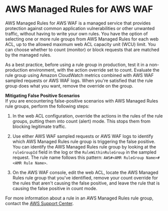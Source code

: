 # AWS Managed Rules for AWS WAF<a name="aws-managed-rule-groups"></a>

AWS Managed Rules for AWS WAF is a managed service that provides protection against common application vulnerabilities or other unwanted traffic, without having to write your own rules\. You have the option of selecting one or more rule groups from AWS Managed Rules for each web ACL, up to the allowed maximum web ACL capacity unit \(WCU\) limit\. You can choose whether to count \(monitor\) or block requests that are matched by the managed rules\.

As a best practice, before using a rule group in production, test it in a non\-production environment, with the action override set to count\. Evaluate the rule group using Amazon CloudWatch metrics combined with AWS WAF sampled requests or AWS WAF logs\. When you're satisfied that the rule group does what you want, remove the override on the group\. 

**Mitigating False Positive Scenarios**  
If you are encountering false\-positive scenarios with AWS Managed Rules rule groups, perform the following steps: 

1. In the web ACL configuration, override the actions in the rules of the rule groups, putting them into count \(alert\) mode\. This stops them from blocking legitimate traffic\. 

1. Use either AWS WAF sampled requests or AWS WAF logs to identify which AWS Managed Rules rule group is triggering the false positive\. You can identify the AWS Managed Rules rule group by looking at the `ruleGroupId` field in the log or the `RuleWithinRuleGroup` in the sampled request\. The rule name follows this pattern: `AWS#<AMR RuleGroup Name>#<AMR Rule Name>`\. 

1. On the AWS WAF console, edit the web ACL, locate the AWS Managed Rules rule group that you've identified, remove your count override for the rules that aren't causing the false positive, and leave the rule that is causing the false positive in count mode\. 

For more information about a rule in an AWS Managed Rules rule group, contact the [AWS Support Center](https://console.aws.amazon.com/support/home#/)\. 